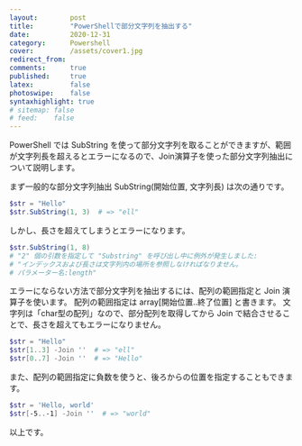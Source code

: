 ```yaml
---
layout:        post
title:         "PowerShellで部分文字列を抽出する"
date:          2020-12-31
category:      Powershell
cover:         /assets/cover1.jpg
redirect_from:
comments:      true
published:     true
latex:         false
photoswipe:    false
syntaxhighlight: true
# sitemap: false
# feed:    false
---
```


PowerShell では SubString を使って部分文字列を取ることができますが、範囲が文字列長を超えるとエラーになるので、Join演算子を使った部分文字列抽出について説明します。

まず一般的な部分文字列抽出 SubString(開始位置, 文字列長) は次の通りです。

```powershell
$str = "Hello"
$str.SubString(1, 3)  # => "ell"
```

しかし、長さを超えてしまうとエラーになります。

```powershell
$str.SubString(1, 8)
# "2" 個の引数を指定して "Substring" を呼び出し中に例外が発生しました: 
# "インデックスおよび長さは文字列内の場所を参照しなければなりません。
# パラメーター名:length"
```

エラーにならない方法で部分文字列を抽出するには、配列の範囲指定と Join 演算子を使います。
配列の範囲指定は array[開始位置..終了位置] と書きます。
文字列は「char型の配列」なので、部分配列を取得してから Join で結合させることで、長さを超えてもエラーになりません。

```powershell
$str = "Hello"
$str[1..3] -Join ''  # => "ell"
$str[0..7] -Join ''  # => "Hello"
```

また、配列の範囲指定に負数を使うと、後ろからの位置を指定することもできます。

```powershell
$str = 'Hello, world'
$str[-5..-1] -Join ''  # => "world"
```

以上です。
